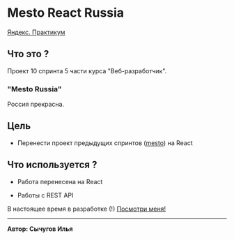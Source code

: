 # Mesto React Russia
[Яндекс. Практикум](https://praktikum.yandex.ru)

## Что это ?
Проект 10 спринта 5 части курса "Веб-разработчик".

### "Mesto Russia"
Россия прекрасна.

## Цель
* Перенести проект предыдущих спринтов ([mesto](https://ilyasy.github.io/mesto/)) на React

## Что используется ?

* Работа перенесена на React

* Работы с REST API

В настоящее время в разработке (!)
[Посмотри меня!](https://ilyasy.github.io/mesto-react/) 

-----
**Автор: Сычугов Илья**
